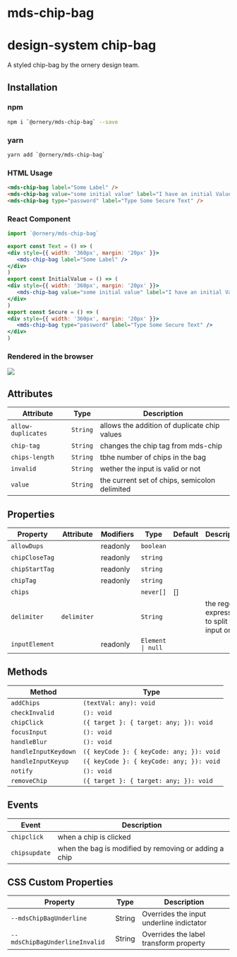 # mds-chip-bag

# design-system chip-bag
A styled chip-bag by the ornery design team.

## Installation

### npm
```bash
npm i `@ornery/mds-chip-bag` --save
```

### yarn
```bash
yarn add `@ornery/mds-chip-bag`
```

### HTML Usage
```html
<mds-chip-bag label="Some Label" />
<mds-chip-bag value="some initial value" label="I have an initial Value" />
<mds-chip-bag type="password" label="Type Some Secure Text" />
```

### React Component
```jsx
import `@ornery/mds-chip-bag`

export const Text = () => (
<div style={{ width: '360px', margin: '20px' }}>
   <mds-chip-bag label="Some Label" />
</div>
)
export const InitialValue = () => (
<div style={{ width: '360px', margin: '20px' }}>
   <mds-chip-bag value="some initial value" label="I have an initial Value" />
</div>
)
export const Secure = () => (
<div style={{ width: '360px', margin: '20px' }}>
   <mds-chip-bag type="password" label="Type Some Secure Text" />
</div>
)

```

### Rendered in the browser

![](samples/input.png)
<br/>

## Attributes

| Attribute          | Type     | Description                                   |
|--------------------|----------|-----------------------------------------------|
| `allow-duplicates` | `String` | allows the addition of duplicate chip values  |
| `chip-tag`         | `String` | changes the chip tag from mds-chip            |
| `chips-length`     | `String` | tbhe number of chips in the bag               |
| `invalid`          | `String` | wether the input is valid or not              |
| `value`            | `String` | the current set of chips, semicolon delimited |

## Properties

| Property       | Attribute   | Modifiers | Type              | Default | Description                                |
|----------------|-------------|-----------|-------------------|---------|--------------------------------------------|
| `allowDups`    |             | readonly  | `boolean`         |         |                                            |
| `chipCloseTag` |             | readonly  | `string`          |         |                                            |
| `chipStartTag` |             | readonly  | `string`          |         |                                            |
| `chipTag`      |             | readonly  | `string`          |         |                                            |
| `chips`        |             |           | `never[]`         | []      |                                            |
| `delimiter`    | `delimiter` |           | `String`          |         | the regex expression to split the input on |
| `inputElement` |             | readonly  | `Element \| null` |         |                                            |

## Methods

| Method               | Type                                     |
|----------------------|------------------------------------------|
| `addChips`           | `(textVal: any): void`                   |
| `checkInvalid`       | `(): void`                               |
| `chipClick`          | `({ target }: { target: any; }): void`   |
| `focusInput`         | `(): void`                               |
| `handleBlur`         | `(): void`                               |
| `handleInputKeydown` | `({ keyCode }: { keyCode: any; }): void` |
| `handleInputKeyup`   | `({ keyCode }: { keyCode: any; }): void` |
| `notify`             | `(): void`                               |
| `removeChip`         | `({ target }: { target: any; }): void`   |

## Events

| Event         | Description                                      |
|---------------|--------------------------------------------------|
| `chipclick`   | when a chip is clicked                           |
| `chipsupdate` | when the bag is modified by removing or adding a chip |

## CSS Custom Properties

| Property                       | Type   | Description                              |
|--------------------------------|--------|------------------------------------------|
| `--mdsChipBagUnderline`        | String | Overrides the input underline indictator |
| `--mdsChipBagUnderlineInvalid` | String | Overrides the label transform property   |
